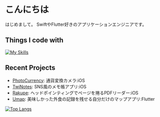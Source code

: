 # こんにちは

はじめまして。
SwiftやFlutter好きのアプリケーションエンジニアです。

## Things I code with
[![My Skills](https://skillicons.dev/icons?i=swift,flutter,kotlin,apple,dart,java,androidstudio,py,opencv,flask,discord,c,cpp,arduino,git,ruby,rails,js,vue,react,vscode,md)](https://skillicons.dev)

## Recent Projects
- [PhotoCurrency](https://apps.apple.com/jp/app/photocurrency-%E9%80%9A%E8%B2%A8%E5%A4%89%E6%8F%9B%E3%82%AB%E3%83%A1%E3%83%A9/id6479285476): 通貨変換カメラ:iOS
- [TwiNotes](https://apps.apple.com/jp/app/twinotes-sns%E9%A2%A8%E3%83%A1%E3%83%A2/id1583565949): SNS風のメモ帳アプリ:iOS
- [Rakupe](https://github.com/toyoshin5/Rakupe): ヘッドポインティングでページを捲るPDFリーダー:iOS
- [Umap](https://github.com/jphacks/SP_2303): 美味しかった外食の記録を残せる自分だけのマップアプリ:Flutter


[![Top Langs](https://github-readme-stats.vercel.app/api/top-langs/?username=toyoshin5&show_icons=true&layout=compact&&hide=html,cmake&langs_count=10&count_weight=1)](https://github.com/mo-ri-regen/github-readme-stats)
<!--
**toyoshin5/toyoshin5** is a ✨ _special_ ✨ repository because its `README.md` (this file) appears on your GitHub profile.

Here are some ideas to get you started:

- 🔭 I’m currently working on ...
- 🌱 I’m currently learning ...
- 👯 I’m looking to collaborate on ...
- 🤔 I’m looking for help with ...
- 💬 Ask me about ...
- 📫 How to reach me: ...
- 😄 Pronouns: ...
- ⚡ Fun fact: ...
-->
